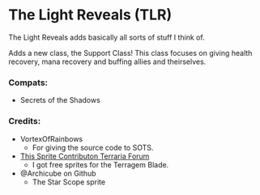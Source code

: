 # The Light Reveals (TLR)
The Light Reveals adds basically all sorts of stuff I think of.

Adds a new class, the Support Class! This class focuses on giving health recovery, mana recovery and buffing allies and theirselves.
### Compats:
- Secrets of the Shadows
### Credits:
- VortexOfRainbows
    - For giving the source code to SOTS.
- [This Sprite Contributon Terraria Forum](https://forums.terraria.org/index.php?threads/public-sprite-house-a-place-that-has-public-sprites-and-where-people-can-request-and-make.43701/)
    - I got free sprites for the Terragem Blade.
- @Archicube on Github
    - The Star Scope sprite